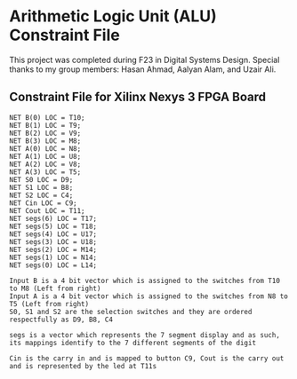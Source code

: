 # Arithmetic Logic Unit (ALU) Constraint File

This project was completed during F23 in Digital Systems Design. Special thanks to my group members: Hasan Ahmad, Aalyan Alam, and Uzair Ali.

## Constraint File for Xilinx Nexys 3 FPGA Board

```xdc
NET B(0) LOC = T10;
NET B(1) LOC = T9;
NET B(2) LOC = V9;
NET B(3) LOC = M8;
NET A(0) LOC = N8;
NET A(1) LOC = U8;
NET A(2) LOC = V8;
NET A(3) LOC = T5;
NET S0 LOC = D9;
NET S1 LOC = B8;
NET S2 LOC = C4;
NET Cin LOC = C9;
NET Cout LOC = T11;
NET segs(6) LOC = T17;
NET segs(5) LOC = T18;
NET segs(4) LOC = U17;
NET segs(3) LOC = U18;
NET segs(2) LOC = M14;
NET segs(1) LOC = N14;
NET segs(0) LOC = L14;

Input B is a 4 bit vector which is assigned to the switches from T10 to M8 (Left from right)
Input A is a 4 bit vector which is assigned to the switches from N8 to T5 (Left from right)
S0, S1 and S2 are the selection switches and they are ordered respectfully as D9, B8, C4

segs is a vector which represents the 7 segment display and as such, its mappings identify to the 7 different segments of the digit

Cin is the carry in and is mapped to button C9, Cout is the carry out and is represented by the led at T11s
